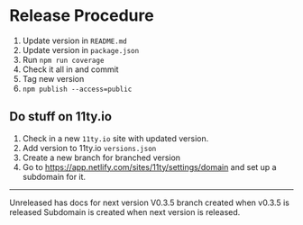 # Release Procedure

1. Update version in `README.md`
2. Update version in `package.json`
3. Run `npm run coverage`
4. Check it all in and commit
5. Tag new version
6. `npm publish --access=public`

## Do stuff on 11ty.io

1. Check in a new `11ty.io` site with updated version.
2. Add version to 11ty.io `versions.json`
3. Create a new branch for branched version
4. Go to https://app.netlify.com/sites/11ty/settings/domain and set up a subdomain for it.


---
Unreleased has docs for next version
V0.3.5 branch created when v0.3.5 is released
Subdomain is created when next version is released.